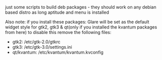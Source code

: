 just some scripts to build deb packages - they should work on any debian based distro as long aptitude and menu is installed

Also note: if you install these packages: Glare will be set as the default widget style for gtk2, gtk3 & qt(only if you installed the kvantum packages from here) to disable this remove the following files:

* gtk2: /etc/gtk-2.0/gtkrc
* gtk3: /etc/gtk-3.0/settings.ini
* qt/kvantum: /etc/kvantum/kvantum.kvconfig